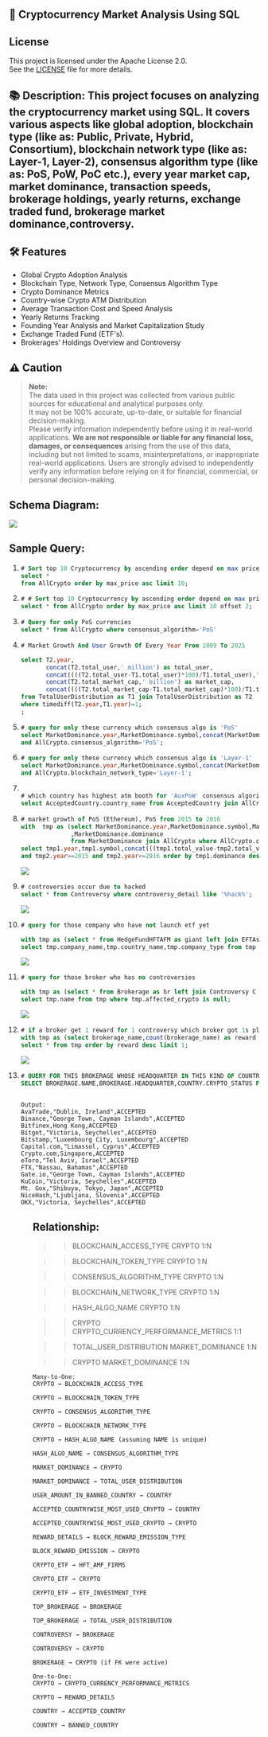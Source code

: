 ## 🚀  Cryptocurrency Market Analysis Using SQL

## License

This project is licensed under the Apache License 2.0.  
See the [LICENSE](./LICENSE) file for more details.

## 📚 Description: This project focuses on analyzing the cryptocurrency market using SQL. It covers various aspects like global adoption, blockchain type (like as: Public, Private, Hybrid, Consortium), blockchain network type (like as: Layer-1, Layer-2), consensus algorithm type (like as: PoS, PoW, PoC etc.), every year market cap, market dominance, transaction speeds, brokerage holdings, yearly returns, exchange traded fund, brokerage market dominance,controversy.

## 🛠️ Features
- Global Crypto Adoption Analysis
- Blockchain Type, Network Type, Consensus Algorithm Type
- Crypto Dominance Metrics
- Country-wise Crypto ATM Distribution
- Average Transaction Cost and Speed Analysis
- Yearly Returns Tracking
- Founding Year Analysis and Market Capitalization Study
- Exchange Traded Fund (ETF's).
- Brokerages’ Holdings Overview and Controversy

## ⚠️ Caution
> **Note:**  
> The data used in this project was collected from various public sources for educational and analytical purposes only.  
> It may not be 100% accurate, up-to-date, or suitable for financial decision-making.  
> Please verify information independently before using it in real-world applications.
> **We are not responsible or liable for any financial loss, damages, or consequences** arising from the use of this data, including but not limited to scams, misinterpretations, or inappropriate real-world applications.
> Users are strongly advised to independently verify any information before relying on it for financial, commercial, or personal decision-making.


## Schema Diagram:
<img src="CRYPTO_MARKET_ANALYSIS_PROJECT_DATABASE8.png">

## Sample Query:

<ol>

<li>

```sql
# Sort top 10 Cryptocurrency by ascending order depend on max price
select *
from AllCrypto order by max_price asc limit 10;
```



</li>

<li>

```sql
# # Sort top 10 Cryptocurrency by ascending order depend on max price except the 3 lowest max price
select * from AllCrypto order by max_price asc limit 10 offset 2;
```
</li>

<li>

```sql
# Query for only PoS currencies
select * from AllCrypto where consensus_algorithm='PoS'
```

</li>

<li>

```sql
# Market Growth And User Growth Of Every Year From 2009 To 2025

select T2.year,
       concat(T2.total_user,' million') as total_user,
       concat((((T2.total_user-T1.total_user)*100)/T1.total_user),'%') as user_growth,
       concat(T2.total_market_cap,' billion') as market_cap,
       concat((((T2.total_market_cap-T1.total_market_cap)*100)/T1.total_user),'%') as market_growth
from TotalUserDistribution as T1 join TotalUserDistribution as T2
where timediff(T2.year,T1.year)=1;
;
```

</li>

<li>

```sql
# query for only these currency which consensus algo is 'PoS'
select MarketDominance.year,MarketDominance.symbol,concat(MarketDominance.total_value,' billion'),concat(MarketDominance.dominance,'%') from MarketDominance join AllCrypto  where MarketDominance.symbol=AllCrypto.symbol
and AllCrypto.consensus_algorithm='PoS';
```

</li>


<li>

```sql
# query for only these currency which consensus algo is 'Layer-1'
select MarketDominance.year,MarketDominance.symbol,concat(MarketDominance.total_value,' billion'),concat(MarketDominance.dominance,'%') from MarketDominance join AllCrypto  where MarketDominance.symbol=AllCrypto.symbol
and AllCrypto.blockchain_network_type='Layer-1';
```

</li>

<li>

```sql

# which country has highest atm booth for 'AuxPoW' consensus algorithm.
select AcceptedCountry.country_name from AcceptedCountry join AllCrypto where AcceptedCountry.symbol=AllCrypto.symbol and AllCrypto.consensus_algorithm='AuxPoW';
```

</li>

<li>

```sql
# market growth of PoS (Ethereum), PoS from 2015 to 2016
with  tmp as (select MarketDominance.year,MarketDominance.symbol,MarketDominance.total_value
              ,MarketDominance.dominance
              from MarketDominance join AllCrypto where AllCrypto.consensus_algorithm like '%PoS%' and AllCrypto.symbol=MarketDominance.symbol)
select tmp1.year,tmp1.symbol,concat(((tmp1.total_value-tmp2.total_value)*100/tmp2.total_value),'%') as market_growth,concat(tmp1.dominance,'%') as market_dominance from tmp as tmp1 join tmp as tmp2 where  timediff(tmp1.year,tmp2.year)=1 and tmp1.year>=2015 and tmp1.year<=2016
and tmp2.year>=2015 and tmp2.year<=2016 order by tmp1.dominance desc ;
```


<img src="./SS/C4.png">
</li>

<li>

```sql
# controversies occur due to hacked
select * from Controversy where controversy_detail like '%hack%';
```

<img src="./SS/c5.png">

</li>



<li>

```sql
# query for those company who have not launch etf yet 

with tmp as (select * from HedgeFundHFTAFM as giant left join EFTAsTransactionByAMF EATBA on giant.company_name = EATBA.etf_company)
select tmp.company_name,tmp.country_name,tmp.company_type from tmp where tmp.etf_name is null;
```

<img src="./SS/C6.png">

</li>


<li>

```sql
# query for those broker who has no controversies

with tmp as (select * from Brokerage as br left join Controversy C on br.name = C.brokerage_name)
select tmp.name from tmp where tmp.affected_crypto is null;
```

<img src="./SS/C7.png">
</li>


<li>


```sql
# if a broker get 1 reward for 1 controversy which broker got 1s place
with tmp as (select brokerage_name,count(brokerage_name) as reward from Controversy group by brokerage_name)
select * from tmp order by reward desc limit 1;
```

<img src="./SS/c8.png">
</li>

<li>

```sql
# QUERY FOR THIS BROKERAGE WHOSE HEADQUARTER IN THIS KIND OF COUNTRY WHERE CRYPTO IS ACCEPTED
SELECT BROKERAGE.NAME,BROKERAGE.HEADQUARTER,COUNTRY.CRYPTO_STATUS FROM BROKERAGE JOIN COUNTRY WHERE COUNTRY.CRYPTO_STATUS='ACCEPTED' AND BROKERAGE.HEADQUARTER LIKE
                                                                                                     CONCAT('%',COUNTRY.COUNTRY_NAME,'%');
```

```
Output:
AvaTrade,"Dublin, Ireland",ACCEPTED
Binance,"George Town, Cayman Islands",ACCEPTED
Bitfinex,Hong Kong,ACCEPTED
Bitget,"Victoria, Seychelles",ACCEPTED
Bitstamp,"Luxembourg City, Luxembourg",ACCEPTED
Capital.com,"Limassol, Cyprus",ACCEPTED
Crypto.com,Singapore,ACCEPTED
eToro,"Tel Aviv, Israel",ACCEPTED
FTX,"Nassau, Bahamas",ACCEPTED
Gate.io,"George Town, Cayman Islands",ACCEPTED
KuCoin,"Victoria, Seychelles",ACCEPTED
Mt. Gox,"Shibuya, Tokyo, Japan",ACCEPTED
NiceHash,"Ljubljana, Slovenia",ACCEPTED
OKX,"Victoria, Seychelles",ACCEPTED

```       
</li>

<ol>


## Relationship:

>> BLOCKCHAIN_ACCESS_TYPE	CRYPTO	1:N

>> BLOCKCHAIN_TOKEN_TYPE	CRYPTO	1:N

>> CONSENSUS_ALGORITHM_TYPE	CRYPTO	1:N

>> BLOCKCHAIN_NETWORK_TYPE	CRYPTO	1:N

>> HASH_ALGO_NAME	CRYPTO	1:N

>> CRYPTO	CRYPTO_CURRENCY_PERFORMANCE_METRICS	1:1

>> TOTAL_USER_DISTRIBUTION	MARKET_DOMINANCE	1:N

>> CRYPTO	MARKET_DOMINANCE	1:N



```
Many-to-One:
CRYPTO → BLOCKCHAIN_ACCESS_TYPE

CRYPTO → BLOCKCHAIN_TOKEN_TYPE

CRYPTO → CONSENSUS_ALGORITHM_TYPE

CRYPTO → BLOCKCHAIN_NETWORK_TYPE

CRYPTO → HASH_ALGO_NAME (assuming NAME is unique)

HASH_ALGO_NAME → CONSENSUS_ALGORITHM_TYPE

MARKET_DOMINANCE → CRYPTO

MARKET_DOMINANCE → TOTAL_USER_DISTRIBUTION

USER_AMOUNT_IN_BANNED_COUNTRY → COUNTRY

ACCEPTED_COUNTRYWISE_MOST_USED_CRYPTO → COUNTRY

ACCEPTED_COUNTRYWISE_MOST_USED_CRYPTO → CRYPTO

REWARD_DETAILS → BLOCK_REWARD_EMISSION_TYPE

BLOCK_REWARD_EMISSION → CRYPTO

CRYPTO_ETF → HFT_AMF_FIRMS

CRYPTO_ETF → CRYPTO

CRYPTO_ETF → ETF_INVESTMENT_TYPE

TOP_BROKERAGE → BROKERAGE

TOP_BROKERAGE → TOTAL_USER_DISTRIBUTION

CONTROVERSY → BROKERAGE

CONTROVERSY → CRYPTO

BROKERAGE → CRYPTO (if FK were active)

One-to-One:
CRYPTO → CRYPTO_CURRENCY_PERFORMANCE_METRICS

CRYPTO → REWARD_DETAILS

COUNTRY → ACCEPTED_COUNTRY

COUNTRY → BANNED_COUNTRY

```

